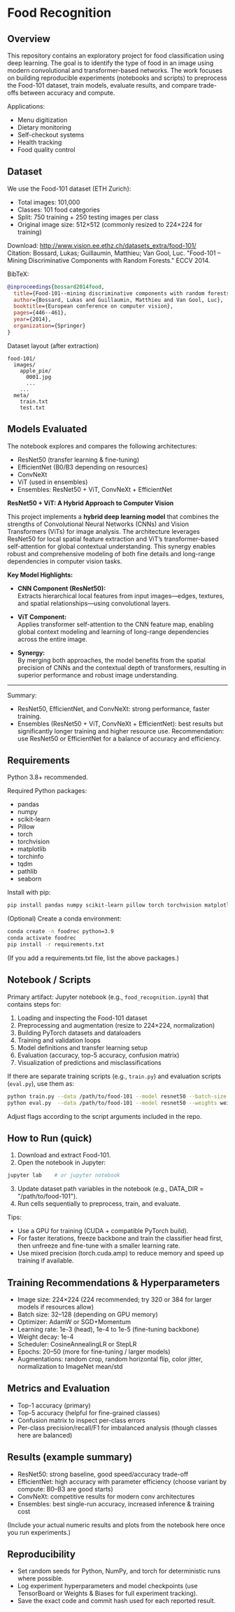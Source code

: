 # Food Recognition

## Overview
This repository contains an exploratory project for food classification using deep learning. The goal is to identify the type of food in an image using modern convolutional and transformer-based networks. The work focuses on building reproducible experiments (notebooks and scripts) to preprocess the Food-101 dataset, train models, evaluate results, and compare trade-offs between accuracy and compute.

Applications:
- Menu digitization
- Dietary monitoring
- Self-checkout systems
- Health tracking
- Food quality control

## Dataset
We use the Food-101 dataset (ETH Zurich):

- Total images: 101,000  
- Classes: 101 food categories  
- Split: 750 training + 250 testing images per class  
- Original image size: 512×512 (commonly resized to 224×224 for training)

Download: http://www.vision.ee.ethz.ch/datasets_extra/food-101/  
Citation:
Bossard, Lukas; Guillaumin, Matthieu; Van Gool, Luc. "Food-101 – Mining Discriminative Components with Random Forests." ECCV 2014.

BibTeX:
```bibtex
@inproceedings{bossard2014food,
  title={Food-101--mining discriminative components with random forests},
  author={Bossard, Lukas and Guillaumin, Matthieu and Van Gool, Luc},
  booktitle={European conference on computer vision},
  pages={446--461},
  year={2014},
  organization={Springer}
}
```

Dataset layout (after extraction)
```
food-101/
  images/
    apple_pie/
      0001.jpg
      ...
    ...
  meta/
    train.txt
    test.txt
```

## Models Evaluated
The notebook explores and compares the following architectures:
- ResNet50 (transfer learning & fine-tuning)
- EfficientNet (B0/B3 depending on resources)
- ConvNeXt
- ViT (used in ensembles)
- Ensembles: ResNet50 + ViT, ConvNeXt + EfficientNet

**ResNet50 + ViT: A Hybrid Approach to Computer Vision**

This project implements a **hybrid deep learning model** that combines the strengths of Convolutional Neural Networks (CNNs) and Vision Transformers (ViTs) for image analysis. The architecture leverages ResNet50 for local spatial feature extraction and ViT’s transformer-based self-attention for global contextual understanding. This synergy enables robust and comprehensive modeling of both fine details and long-range dependencies in computer vision tasks.

**Key Model Highlights:**

- **CNN Component (ResNet50):**  
  Extracts hierarchical local features from input images—edges, textures, and spatial relationships—using convolutional layers.

- **ViT Component:**  
  Applies transformer self-attention to the CNN feature map, enabling global context modeling and learning of long-range dependencies across the entire image.

- **Synergy:**  
  By merging both approaches, the model benefits from the spatial precision of CNNs and the contextual depth of transformers, resulting in superior performance and robust image understanding.

***


Summary:
- ResNet50, EfficientNet, and ConvNeXt: strong performance, faster training.
- Ensembles (ResNet50 + ViT, ConvNeXt + EfficientNet): best results but significantly longer training and higher resource use.
Recommendation: use ResNet50 or EfficientNet for a balance of accuracy and efficiency.

## Requirements
Python 3.8+ recommended.

Required Python packages:
- pandas
- numpy
- scikit-learn
- Pillow
- torch
- torchvision
- matplotlib
- torchinfo
- tqdm
- pathlib
- seaborn

Install with pip:
```bash
pip install pandas numpy scikit-learn pillow torch torchvision matplotlib torchinfo tqdm pathlib seaborn
```

(Optional) Create a conda environment:
```bash
conda create -n foodrec python=3.9
conda activate foodrec
pip install -r requirements.txt
```
(If you add a requirements.txt file, list the above packages.)

## Notebook / Scripts
Primary artifact: Jupyter notebook (e.g., `food_recognition.ipynb`) that contains steps for:
1. Loading and inspecting the Food-101 dataset
2. Preprocessing and augmentation (resize to 224×224, normalization)
3. Building PyTorch datasets and dataloaders
4. Training and validation loops
5. Model definitions and transfer learning setup
6. Evaluation (accuracy, top-5 accuracy, confusion matrix)
7. Visualization of predictions and misclassifications

If there are separate training scripts (e.g., `train.py`) and evaluation scripts (`eval.py`), use them as:
```bash
python train.py --data /path/to/food-101 --model resnet50 --batch-size 32 --epochs 20 --img-size 224
python eval.py  --data /path/to/food-101 --model resnet50 --weights weights/resnet50_final.pth
```

Adjust flags according to the script arguments included in the repo.

## How to Run (quick)
1. Download and extract Food-101.
2. Open the notebook in Jupyter:
```bash
jupyter lab    # or jupyter notebook
```
3. Update dataset path variables in the notebook (e.g., DATA_DIR = "/path/to/food-101").
4. Run cells sequentially to preprocess, train, and evaluate.

Tips:
- Use a GPU for training (CUDA + compatible PyTorch build).
- For faster iterations, freeze backbone and train the classifier head first, then unfreeze and fine-tune with a smaller learning rate.
- Use mixed precision (torch.cuda.amp) to reduce memory and speed up training if available.

## Training Recommendations & Hyperparameters
- Image size: 224×224 (224 recommended; try 320 or 384 for larger models if resources allow)
- Batch size: 32–128 (depending on GPU memory)
- Optimizer: AdamW or SGD+Momentum
- Learning rate: 1e-3 (head), 1e-4 to 1e-5 (fine-tuning backbone)
- Weight decay: 1e-4
- Scheduler: CosineAnnealingLR or StepLR
- Epochs: 20–50 (more for fine-tuning / larger models)
- Augmentations: random crop, random horizontal flip, color jitter, normalization to ImageNet mean/std

## Metrics and Evaluation
- Top-1 accuracy (primary)
- Top-5 accuracy (helpful for fine-grained classes)
- Confusion matrix to inspect per-class errors
- Per-class precision/recall/F1 for imbalanced analysis (though classes here are balanced)

## Results (example summary)
- ResNet50: strong baseline, good speed/accuracy trade-off
- EfficientNet: high accuracy with parameter efficiency (choose variant by compute: B0–B3 are good starts)
- ConvNeXt: competitive results for modern conv architectures
- Ensembles: best single-run accuracy, increased inference & training cost

(Include your actual numeric results and plots from the notebook here once you run experiments.)

## Reproducibility
- Set random seeds for Python, NumPy, and torch for deterministic runs where possible.
- Log experiment hyperparameters and model checkpoints (use TensorBoard or Weights & Biases for full experiment tracking).
- Save the exact code and commit hash used for each reported result.


